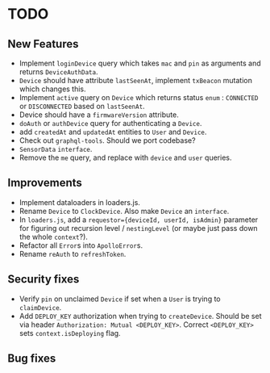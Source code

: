 # TODO

## New Features
* Implement `loginDevice` query which takes `mac` and `pin` as arguments and returns `DeviceAuthData`.
* `Device` should have attribute `lastSeenAt`, implement `txBeacon` mutation which changes this.
* Implement `active` query on `Device` which returns status `enum` : `CONNECTED` or `DISCONNECTED` based on `lastSeenAt`.
* Device should have a `firmwareVersion` attribute.
* `doAuth` or `authDevice` query for authenticating a `Device`.
* add `createdAt` and `updatedAt` entities to `User` and `Device`.
* Check out `graphql-tools`. Should we port codebase?
* `SensorData` `interface`.
* Remove the `me` query, and replace with `device` and `user` queries.

## Improvements
* Implement dataloaders in loaders.js.
* Rename `Device` to `ClockDevice`. Also make `Device` an `interface`.
* In `loaders.js`, add a `requestor={deviceId, userId, isAdmin}` parameter for figuring out recursion level /  `nestingLevel` (or maybe just pass down the whole `context`?).
* Refactor all `Error`s into `ApolloError`s.
* Rename `reAuth` to `refreshToken`.

## Security fixes
* Verify `pin` on unclaimed `Device` if set when a `User` is trying to `claimDevice`.
* Add `DEPLOY_KEY` authorization when trying to `createDevice`. Should be set via header `Authorization: Mutual <DEPLOY_KEY>`. Correct `<DEPLOY_KEY>` sets `context.isDeploying` flag.

## Bug fixes


